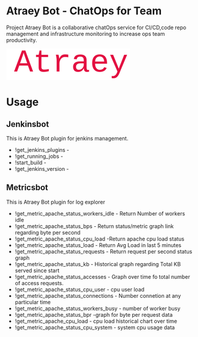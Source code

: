 # Atraey Bot - ChatOps for Team

Project Atraey Bot is a collaborative chatOps service for CI/CD,code repo management and infrastructure monitoring to increase ops team productivity. 

![logo](https://raw.githubusercontent.com/debojitkakoti/atraey/master/atraey-logo.png)

# Usage

## Jenkinsbot

   This is Atraey Bot plugin for jenkins management.
   
- !get_jenkins_plugins - 
- !get_running_jobs - 
- !start_build - 
- !get_jenkins_version - 

## Metricsbot

This is Atraey Bot plugin for log explorer 

- !get_metric_apache_status_workers_idle - Return Number of workers idle
- !get_metric_apache_status_bps - Return status/metric graph link regarding byte per second
- !get_metric_apache_status_cpu_load -Return apache cpu load status
- !get_metric_apache_status_load - Return Avg Load in last 5 minutes
- !get_metric_apache_status_requests - Return request per second status graph
- !get_metric_apache_status_kb - Historical graph regarding Total KB served since start
- !get_metric_apache_status_accesses - Graph over time fo total number of access requests.
- !get_metric_apache_status_cpu_user - cpu user load
- !get_metric_apache_status_connections - Number connetion at any particular time
- !get_metric_apache_status_workers_busy - number of worker busy
- !get_metric_apache_status_bpr -graph for byte per request data
- !get_metric_apache_cpu_load - cpu load historical chart over time
- !get_metric_apache_status_cpu_system - system cpu usage data
